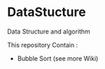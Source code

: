 # DataStucture
Data Structure and algorithm 


This repository Contain : 
+ Bubble Sort (see more Wiki)
